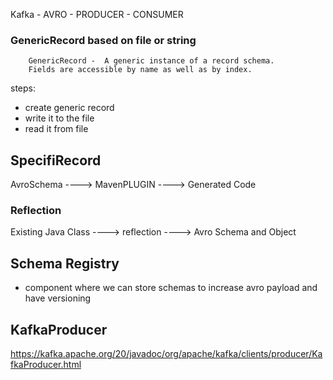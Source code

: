 Kafka - AVRO - PRODUCER - CONSUMER

### GenericRecord based on file or string

        GenericRecord -  A generic instance of a record schema. 
        Fields are accessible by name as well as by index.


steps:

- create generic record
- write it to the file
- read it from file

## SpecifiRecord 

AvroSchema ----> MavenPLUGIN ----> Generated Code

### Reflection

Existing Java Class ----> reflection ----> Avro Schema and Object

## Schema Registry 

- component where we can store schemas to increase avro payload and have versioning

## KafkaProducer

https://kafka.apache.org/20/javadoc/org/apache/kafka/clients/producer/KafkaProducer.html 